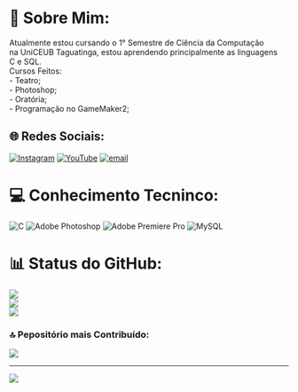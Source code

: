 # 💫 Sobre Mim:
Atualmente estou cursando o 1° Semestre de Ciência da Computação<br>na UniCEUB Taguatinga, estou aprendendo principalmente as linguagens<br>C e SQL.<br>Cursos Feitos:<br> - Teatro;<br> - Photoshop;<br> - Oratória;<br> - Programação no GameMaker2;


## 🌐 Redes Sociais:
[![Instagram](https://img.shields.io/badge/Instagram-%23E4405F.svg?logo=Instagram&logoColor=white)](https://instagram.com/@m00nts_) [![YouTube](https://img.shields.io/badge/YouTube-%23FF0000.svg?logo=YouTube&logoColor=white)](https://youtube.com/@@moooonts) [![email](https://img.shields.io/badge/Email-D14836?logo=gmail&logoColor=white)](mailto:murilo.monteiro@sempreceub.com) 

# 💻 Conhecimento Tecninco:
![C](https://img.shields.io/badge/c-%2300599C.svg?style=flat&logo=c&logoColor=white) ![Adobe Photoshop](https://img.shields.io/badge/adobe%20photoshop-%2331A8FF.svg?style=flat&logo=adobe%20photoshop&logoColor=white) ![Adobe Premiere Pro](https://img.shields.io/badge/Adobe%20Premiere%20Pro-9999FF.svg?style=flat&logo=Adobe%20Premiere%20Pro&logoColor=white) ![MySQL](https://img.shields.io/badge/mysql-4479A1.svg?style=flat&logo=mysql&logoColor=white)
# 📊 Status do GitHub:
![](https://github-readme-stats.vercel.app/api?username=Monts-30&theme=dark&hide_border=false&include_all_commits=false&count_private=false)<br/>
![](https://nirzak-streak-stats.vercel.app/?user=Monts-30&theme=dark&hide_border=false)<br/>
![](https://github-readme-stats.vercel.app/api/top-langs/?username=Monts-30&theme=dark&hide_border=false&include_all_commits=false&count_private=false&layout=compact)

### 🔝 Pepositório mais Contribuído:
![](https://github-contributor-stats.vercel.app/api?username=Monts-30&limit=5&theme=dark&combine_all_yearly_contributions=true)

---
[![](https://visitcount.itsvg.in/api?id=Monts-30&icon=1&color=11)](https://visitcount.itsvg.in)

<!-- Proudly created with GPRM ( https://gprm.itsvg.in ) -->
